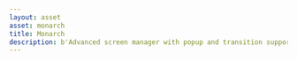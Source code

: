 ```yaml
---
layout: asset
asset: monarch
title: Monarch
description: b'Advanced screen manager with popup and transition support.'
---
```

